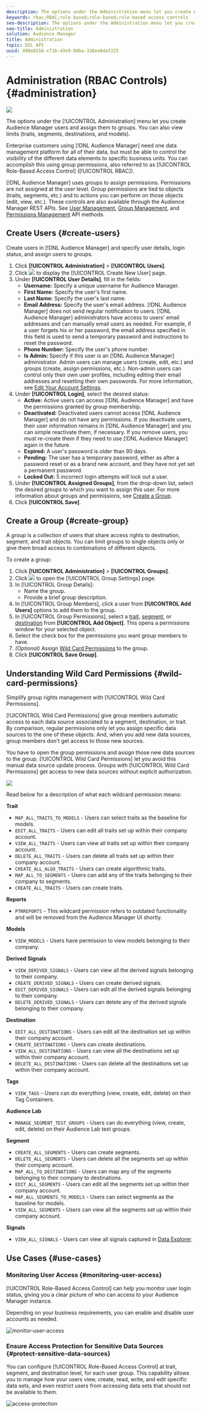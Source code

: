 ```yaml
---
description: The options under the Administration menu let you create Audience Manager users and assign them to groups. You can also view limits (traits, segments, destinations, and models).
keywords: rbac;RBAC;role based;role-based;role-based access controls
seo-description: The options under the Administration menu let you create Audience Manager users and assign them to groups. You can also view limits (traits, segments, destinations, and models).
seo-title: Administration
solution: Audience Manager
title: Administration
topic: DIL API
uuid: 498e0316-cf1b-43e9-88ba-338ee0daf225
---
```


# Administration (RBAC Controls) {#administration}

![](assets/rbac-controls.png) 

The options under the [!UICONTROL Administration] menu let you create Audience Manager users and assign them to groups. You can also view limits (traits, segments, destinations, and models).

Enterprise customers using [!DNL Audience Manager] need one data management platform for all of their data, but must be able to control the visibility of the different data elements to specific business units. You can accomplish this using group permissions, also referred to as [!UICONTROL Role-Based Access Control] ([!UICONTROL RBAC]).

[!DNL Audience Manager] uses groups to assign permissions. Permissions are not assigned at the user level. Group permissions are tied to objects (traits, segments, etc.) and to actions you can perform on those objects (edit, view, etc.). These controls are also available through the Audience Manager REST APIs. See [User Management](/help/using/api/rest-api-main/aam-api-user-group-permission/aam-api-user.md), [Group Management](/help/using/api/rest-api-main/aam-api-user-group-permission/aam-api-group.md), and [Permissions Management](/help/using/api/rest-api-main/aam-api-user-group-permission/aam-api-permissions.md) API methods.

## Create Users {#create-users}

<!-- t_create_users.xml -->

Create users in [!DNL Audience Manager] and specify user details, login status, and assign users to groups.

1. Click **[!UICONTROL Administration]** > **[!UICONTROL Users]**.
1. Click ![](assets/icon_add.png) to display the [!UICONTROL Create New User] page.
1. Under **[!UICONTROL User Details]**, fill in the fields:
   * **Username:** Specify a unique username for Audience Manager.
   * **First Name:** Specify the user's first name.
   * **Last Name:** Specify the user's last name.
   * **Email Address:** Specify the user's email address. [!DNL Audience Manager] does not send regular notification to users. [!DNL Audience Manager] administrators have access to users' email addresses and can manually email users as needed. For example, if a user forgets his or her password, the email address specified in this field is used to send a temporary password and instructions to reset the password.
   * **Phone Number:** Specify the user's phone number.
   * **Is Admin:** Specify if this user is an [!DNL Audience Manager] administrator. Admin users can manage users (create, edit, etc.) and groups (create, assign permissions, etc.). Non-admin users can control only their own user profiles, including editing their email addresses and resetting their own passwords. For more information, see [Edit Your Account Settings](../../features/administration/edit-account-settings.md).
1. Under **[!UICONTROL Login]**, select the desired status:
   * **Active:**  Active users can access [!DNL Audience Manager] and have the permissions granted by group membership.
   * **Deactivated:**  Deactivated users cannot access [!DNL Audience Manager] and do not have any permissions. If you deactivate users, their user information remains in [!DNL Audience Manager] and you can simple reactivate them, if necessary. If you remove users, you must re-create them if they need to use [!DNL Audience Manager] again in the future.
   * **Expired:** A user's password is older than 90 days.
   * **Pending:** The user has a temporary password, either as after a password reset or as a brand new account, and they have not yet set a permanent password.
   * **Locked Out:** 5 incorrect login attempts will lock out a user.
1. Under **[!UICONTROL Assigned Groups]**, from the drop-down list, select the desired groups to which you want to assign this user.
  For more information about groups and permissions, see [Create a Group](../../features/administration/administration-overview.md#create-group).
1. Click **[!UICONTROL Save]**.

## Create a Group {#create-group}

A *group* is a collection of users that share access rights to destination, segment, and trait objects. You can limit groups to single objects only or give them broad access to combinations of different objects.

<!-- t_create_groups.xml -->

To create a group:

1. Click **[!UICONTROL Administration]** > **[!UICONTROL Groups]**.
1. Click  ![](assets/icon_add.png) to open the [!UICONTROL Group Settings] page.
1. In [!UICONTROL Group Details]:
   * Name the group.
   * Provide a brief group description.
1. In [!UICONTROL Group Members], click a user from **[!UICONTROL Add Users]** options to add them to the group.
1. In [!UICONTROL Group Permissions], select a [trait](../../features/traits/trait-details-page.md), [segment](../../features/segments/segments-purpose.md), or [destination](../../features/destinations/destinations.md) from **[!UICONTROL Add Object]**.
   This opens a permissions window for your selected object.
1. Select the check box for the permissions you want group members to have.
1. *(Optional)* Assign [Wild Card Permissions](../../features/administration/administration-overview.md#wild-card-permissions) to the group.
1. Click **[!UICONTROL Save Group]**.

## Understanding Wild Card Permissions {#wild-card-permissions}

Simplify group rights management with [!UICONTROL Wild Card Permissions].

<!-- c_wildcard_permissions.xml -->

[!UICONTROL Wild Card Permissions] give group members automatic access to each data source associated to a segment, destination, or trait. By comparison, regular permissions only let you assign specific data sources to the one of these objects. And, when you add new data sources, group members don't get access to those new sources.

You have to open the group permissions and assign those new data sources to the group. [!UICONTROL Wild Card Permissions] let you avoid this manual data source update process. Groups with [!UICONTROL Wild Card Permissions] get access to new data sources without explicit authorization.

![](assets/wild-card.png) 

Read below for a description of what each wildcard permission means:

**Trait**

* `MAP_ALL_TRAITS_TO_MODELS` - Users can select traits as the baseline for models.
* `EDIT_ALL_TRAITS` - Users can edit all traits set up within their company account.
* `VIEW_ALL_TRAITS` - Users can view all traits set up within their company account.
* `DELETE_ALL_TRAITS` - Users can delete all traits set up within their company account.
* `CREATE_ALL_ALGO_TRAITS` - Users can create algorithmic traits.
* `MAP_ALL_TO_SEGMENTS` - Users can add any of the traits belonging to their company to segments.
* `CREATE_ALL_TRAITS` - Users can create traits.

**Reports**

* `PTRREPORTS` - This wildcard permission refers to outdated functionality and will be removed from the Audience Manager UI shortly.

**Models**

* `VIEW_MODELS` - Users have permission to view models belonging to their company.

**Derived Signals**

* `VIEW_DERIVED_SIGNALS` - Users can view all the derived signals belonging to their company.
* `CREATE_DERIVED_SIGNALS` - Users can create derived signals.
* `EDIT_DERIVED_SIGNALS` - Users can edit all the derived signals belonging to their company.
* `DELETE_DERIVED_SIGNALS` - Users can delete any of the derived signals belonging to their company.

**Destination**

* `EDIT_ALL_DESTINATIONS` - Users can edit all the destination set up within their company account.
* `CREATE_DESTINATIONS` - Users can create destinations.
* `VIEW_ALL_DESTINATIONS` - Users can view all the destinations set up within their company account.
* `DELETE_ALL_DESTINATIONS` - Users can delete all the destinations set up within their company account.

**Tags**

* `VIEW_TAGS` - Users can do everything (view, create, edit, delete) on their Tag Containers.

**Audience Lab**

* `MANAGE_SEGMENT_TEST_GROUPS` - Users can do everything (view, create, edit, delete) on their Audience Lab test groups.

**Segment**

* `CREATE_ALL_SEGMENTS` - Users can create segments.
* `DELETE_ALL_SEGMENTS` - Users can delete all the segments set up within their company account.
* `MAP_ALL_TO_DESTINATIONS` - Users can map any of the segments belonging to their company to destinations.
* `EDIT_ALL_SEGMENTS` - Users can edit all the segments set up within their company account.
* `MAP_ALL_SEGMENTS_TO_MODELS` - Users can select segments as the baseline for models.
* `VIEW_ALL_SEGMENTS` - Users can view all the segments set up within their company account.

**Signals**

* `VIEW_ALL_SIGNALS` - Users can view all signals captured in [Data Explorer](/help/using/features/data-explorer/data-explorer-overview.md).

## Use Cases {#use-cases}

### Monitoring User Access {#monitoring-user-access}

[!UICONTROL Role-Based Access Control] can help you monitor user login status, giving you a clear picture of who can access to your Audience Manager instance.

Depending on your business requirements, you can enable and disable user accounts as needed.

![monitor-user-access](assets/monitor-user-access.png)

### Ensure Access Protection for Sensitive Data Sources {#protect-sensitive-data-sources}

You can configure [!UICONTROL Role-Based Access Control] at trait, segment, and destination level, for each user group. This capability allows you to manage how your users view, create, read, write, and edit specific data sets, and even restrict users from accessing data sets that should not be available to them.

![access-protection](assets/access-protection.png)